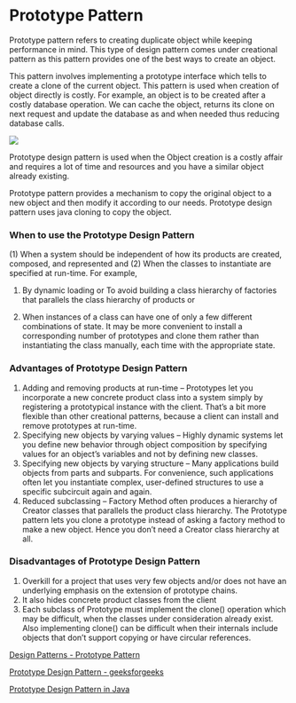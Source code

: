 # Prototype Pattern

Prototype pattern refers to creating duplicate object while keeping performance in mind. This type of design pattern comes under creational pattern as this pattern provides one of the best ways to create an object.

This pattern involves implementing a prototype interface which tells to create a clone of the current object. This pattern is used when creation of object directly is costly. For example, an object is to be created after a costly database operation. We can cache the object, returns its clone on next request and update the database as and when needed thus reducing database calls.

![](https://www.tutorialspoint.com/design_pattern/images/prototype_pattern_uml_diagram.jpg)    


Prototype design pattern is used when the Object creation is a costly affair and requires a lot of time and resources and you have a similar object already existing.

Prototype pattern provides a mechanism to copy the original object to a new object and then modify it according to our needs. Prototype design pattern uses java cloning to copy the object.



### When to use the Prototype Design Pattern

(1) When a system should be independent of how its products are created, composed, and represented and
(2) When the classes to instantiate are specified at run-time.
For example,
1) By dynamic loading or To avoid building a class hierarchy of factories that parallels the class hierarchy of products or

2) When instances of a class can have one of only a few different combinations of state. It may be more convenient to install a corresponding number of prototypes and clone them rather than instantiating the class manually, each time with the appropriate state.



### Advantages of Prototype Design Pattern

1. Adding and removing products at run-time – Prototypes let you incorporate a new concrete product class into a system simply by registering a prototypical instance with the client. That’s a bit more flexible than other creational patterns, because a client can install and remove prototypes at run-time.  
2. Specifying new objects by varying values – Highly dynamic systems let you define new behavior through object composition by specifying values for an object’s variables and not by defining new classes.    
3. Specifying new objects by varying structure – Many applications build objects from parts and subparts. For convenience, such applications often let you instantiate complex, user-defined structures to use a specific subcircuit again and again.
4. Reduced subclassing – Factory Method often produces a hierarchy of Creator classes that parallels the product class hierarchy. The Prototype pattern lets you clone a prototype instead of asking a factory method to make a new object. Hence you don’t need a Creator class hierarchy at all.


### Disadvantages of Prototype Design Pattern

1. Overkill for a project that uses very few objects and/or does not have an underlying emphasis on the extension of prototype chains.   
2. It also hides concrete product classes from the client     
3. Each subclass of Prototype must implement the clone() operation which may be difficult, when the classes under consideration already exist. Also implementing clone() can be difficult when their internals include objects that don’t support copying or have circular references.  




[Design Patterns - Prototype Pattern](https://www.tutorialspoint.com/design_pattern/prototype_pattern.htm)  

[Prototype Design Pattern - geeksforgeeks](https://www.geeksforgeeks.org/prototype-design-pattern/)   

[Prototype Design Pattern in Java](https://www.journaldev.com/1440/prototype-design-pattern-in-java)

